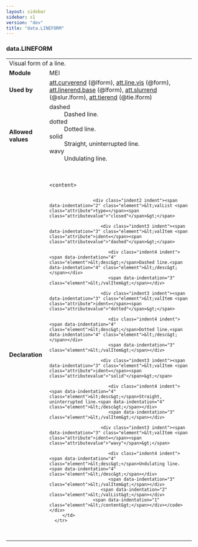 ```yaml
---
layout: sidebar
sidebar: s1
version: "dev"
title: "data.LINEFORM"
---
```

<div class="macroSpec">
   <h3 id="data.LINEFORM">data.LINEFORM</h3>
   <table class="wovenodd">
      <tr>
         <td colspan="2" class="wovenodd-col2">Visual form of a line.</td>
      </tr>
      <tr>
         <td class="wovenodd-col1"><strong>Module</strong></td>
         <td class="wovenodd-col2">MEI</td>
      </tr>
      <tr>
         <td class="wovenodd-col1"><strong>Used by</strong></td>
         <td class="wovenodd-col2">
            <div class="parent"><a class="link_odd_classSpec" href="{{ site.baseurl }}/{{ page.version }}/attribute-classes/att.curverend.html">att.curverend</a> (@lform), <a class="link_odd_classSpec" href="{{ site.baseurl }}/{{ page.version }}/attribute-classes/att.line.vis.html">att.line.vis</a> (@form), <a class="link_odd_classSpec" href="{{ site.baseurl }}/{{ page.version }}/attribute-classes/att.linerend.base.html">att.linerend.base</a> (@lform), <a class="link_odd_classSpec" href="{{ site.baseurl }}/{{ page.version }}/attribute-classes/att.slurrend.html">att.slurrend</a> (@slur.lform), <a class="link_odd_classSpec" href="{{ site.baseurl }}/{{ page.version }}/attribute-classes/att.tierend.html">att.tierend</a> (@tie.lform)
            </div>
         </td>
      </tr>
      <tr>
         <td class="wovenodd-col1"><strong>Allowed values</strong></td>
         <td class="wovenodd-col2">
            <dl>
               <dt>dashed</dt>
               <dd>Dashed line.</dd>
               <dt>dotted</dt>
               <dd>Dotted line.</dd>
               <dt>solid</dt>
               <dd>Straight, uninterrupted line.</dd>
               <dt>wavy</dt>
               <dd>Undulating line.</dd>
            </dl>
         </td>
      </tr>
      <tr>
         <td class="wovenodd-col1"><strong>Declaration</strong></td>
         <td class="wovenodd-col2">
            <div class="code" xml:space="preserve" data-lang="ODD"><code>
                  <div class="indent1 indent"><span data-indentation="1" class="element">&lt;content&gt;</span>
                     
                     <div class="indent2 indent"><span data-indentation="2" class="element">&lt;valList <span class="attribute">type=</span><span class="attributevalue">"closed"</span>&gt;</span>
                        
                        <div class="indent3 indent"><span data-indentation="3" class="element">&lt;valItem <span class="attribute">ident=</span><span class="attributevalue">"dashed"</span>&gt;</span>
                           
                           <div class="indent4 indent"><span data-indentation="4" class="element">&lt;desc&gt;</span>Dashed line.<span data-indentation="4" class="element">&lt;/desc&gt;</span></div>
                           <span data-indentation="3" class="element">&lt;/valItem&gt;</span></div>
                        
                        <div class="indent3 indent"><span data-indentation="3" class="element">&lt;valItem <span class="attribute">ident=</span><span class="attributevalue">"dotted"</span>&gt;</span>
                           
                           <div class="indent4 indent"><span data-indentation="4" class="element">&lt;desc&gt;</span>Dotted line.<span data-indentation="4" class="element">&lt;/desc&gt;</span></div>
                           <span data-indentation="3" class="element">&lt;/valItem&gt;</span></div>
                        
                        <div class="indent3 indent"><span data-indentation="3" class="element">&lt;valItem <span class="attribute">ident=</span><span class="attributevalue">"solid"</span>&gt;</span>
                           
                           <div class="indent4 indent"><span data-indentation="4" class="element">&lt;desc&gt;</span>Straight, uninterrupted line.<span data-indentation="4" class="element">&lt;/desc&gt;</span></div>
                           <span data-indentation="3" class="element">&lt;/valItem&gt;</span></div>
                        
                        <div class="indent3 indent"><span data-indentation="3" class="element">&lt;valItem <span class="attribute">ident=</span><span class="attributevalue">"wavy"</span>&gt;</span>
                           
                           <div class="indent4 indent"><span data-indentation="4" class="element">&lt;desc&gt;</span>Undulating line.<span data-indentation="4" class="element">&lt;/desc&gt;</span></div>
                           <span data-indentation="3" class="element">&lt;/valItem&gt;</span></div>
                        <span data-indentation="2" class="element">&lt;/valList&gt;</span></div>
                     <span data-indentation="1" class="element">&lt;/content&gt;</span></div></code></div>
         </td>
      </tr>
   </table>
</div>